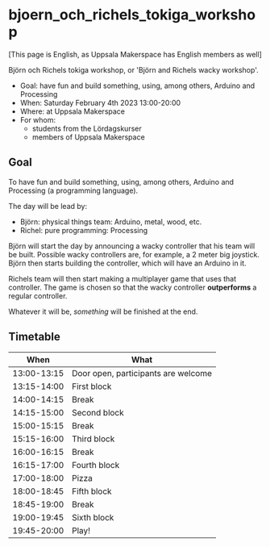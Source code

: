 # bjoern_och_richels_tokiga_workshop

[This page is English, as Uppsala Makerspace has English members as well]

Björn och Richels tokiga workshop, or 'Björn and Richels wacky workshop'.

 * Goal: have fun and build something, using, among others, Arduino and Processing
 * When: Saturday February 4th 2023 13:00-20:00
 * Where: at Uppsala Makerspace
 * For whom: 
   * students from the Lördagskurser
   * members of Uppsala Makerspace

## Goal

To have fun and build something, using, among others, 
Arduino and Processing (a programming language).

The day will be lead by:
 * Björn: physical things team: Arduino, metal, wood, etc.
 * Richel: pure programming: Processing

Björn will start the day by announcing a wacky controller that his team will
be built. Possible wacky controllers are, for example, a 2 meter big joystick.
Björn then starts building the controller, which will have an Arduino in it.

Richels team will then start making a multiplayer game that uses that controller.
The game is chosen so that the wacky controller 
**outperforms** a regular controller.

Whatever it will be, *something* will be finished at the end.

## Timetable

When         |What
-------------|-----------------------------------------------------------
13:00-13:15  |Door open, participants are welcome
13:15-14:00  |First block
14:00-14:15  |Break
14:15-15:00  |Second block
15:00-15:15  |Break
15:15-16:00  |Third block
16:00-16:15  |Break
16:15-17:00  |Fourth block
17:00-18:00  |Pizza
18:00-18:45  |Fifth block
18:45-19:00  |Break
19:00-19:45  |Sixth block
19:45-20:00  |Play!

